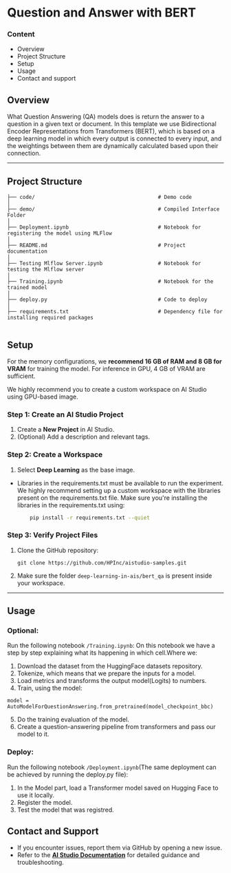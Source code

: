 # Question and Answer with BERT

### Content
- Overview
- Project Structure
- Setup
- Usage
- Contact and support

## Overview
 What Question Answering (QA) models does is return the answer to a question in a given text or document. In this template we use Bidirectional Encoder Representations from Transformers (BERT), which is based on a deep learning model in which every output is connected to every input, and the weightings between them are dynamically calculated based upon their connection.
  
 ---

## Project Structure
```
├── code/                                        # Demo code
│
├── demo/                                        # Compiled Interface Folder
│
├── Deployment.ipynb                             # Notebook for registering the model using MLFlow
│
├── README.md                                    # Project documentation
│    
├── Testing Mlflow Server.ipynb                  # Notebook for testing the Mlflow server
│               
├── Training.ipynb                               # Notebook for the trained model
│                         
├── deploy.py                                    # Code to deploy
│                         
├── requirements.txt                             # Dependency file for installing required packages
                                    
```

## Setup

For the memory configurations, we **recommend 16 GB of RAM and 8 GB for VRAM** for training the model. For inference in GPU, 4 GB of VRAM are sufficient.

We highly recommend you to create a custom workspace on AI Studio using GPU-based image.

### Step 1: Create an AI Studio Project  
1. Create a **New Project** in AI Studio.   
2. (Optional) Add a description and relevant tags. 

### Step 2: Create a Workspace  
1. Select **Deep Learning** as the base image.
- Libraries in the requirements.txt must be available to run the experiment. We highly recommend setting up a       custom workspace with the libraries present on the requirements.txt file.
  Make sure you're installing the libraries in the requirements.txt using:
  ```sh
      pip install -r requirements.txt --quiet
  ```

### Step 3: Verify Project Files 
1. Clone the GitHub repository:  
   ```
   git clone https://github.com/HPInc/aistudio-samples.git
   ```  
2. Make sure the folder `deep-learning-in-ais/bert_qa` is present inside your workspace.

---

## Usage
### Optional:
Run the following notebook `/Training.ipynb`:
On this notebook we have a step by step explaining what its happening in which cell.Where we:
1. Download the dataset from the HuggingFace datasets repository.
2. Tokenize, which means that we prepare the inputs for a model.
3. Load metrics and transforms the output model(Logits) to numbers.
4. Train, using the model:
```
model = AutoModelForQuestionAnswering.from_pretrained(model_checkpoint_bbc)

```
5. Do the training evaluation of the model.
6. Create a question-answering pipeline from transformers and pass our model to it.

### Deploy:
Run the following notebook `/Deployment.ipynb`(The same deployment can be achieved by running the deploy.py file):
1. In the Model part, load a Transformer model saved on Hugging Face to use it locally.
2. Register the model.
3. Test the model that was registred.

## Contact and Support  
- If you encounter issues, report them via GitHub by opening a new issue.  
- Refer to the **[AI Studio Documentation](https://zdocs.datascience.hp.com/docs/aistudio/overview)** for detailed guidance and troubleshooting.